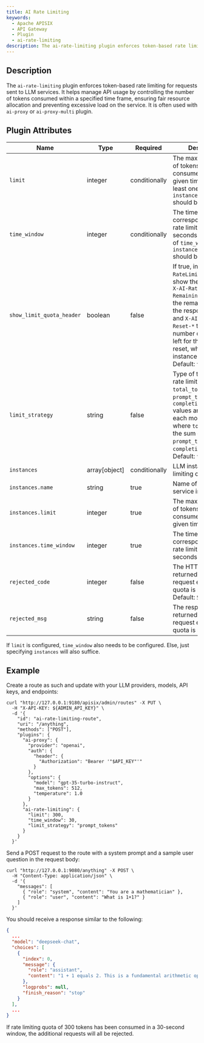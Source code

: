 ```yaml
---
title: AI Rate Limiting
keywords:
  - Apache APISIX
  - API Gateway
  - Plugin
  - ai-rate-limiting
description: The ai-rate-limiting plugin enforces token-based rate limiting for LLM service requests, preventing overuse, optimizing API consumption, and ensuring efficient resource allocation.
---
```


<!--
#
# Licensed to the Apache Software Foundation (ASF) under one or more
# contributor license agreements.  See the NOTICE file distributed with
# this work for additional information regarding copyright ownership.
# The ASF licenses this file to You under the Apache License, Version 2.0
# (the "License"); you may not use this file except in compliance with
# the License.  You may obtain a copy of the License at
#
#     http://www.apache.org/licenses/LICENSE-2.0
#
# Unless required by applicable law or agreed to in writing, software
# distributed under the License is distributed on an "AS IS" BASIS,
# WITHOUT WARRANTIES OR CONDITIONS OF ANY KIND, either express or implied.
# See the License for the specific language governing permissions and
# limitations under the License.
#
-->

## Description

The `ai-rate-limiting` plugin enforces token-based rate limiting for requests sent to LLM services. It helps manage API usage by controlling the number of tokens consumed within a specified time frame, ensuring fair resource allocation and preventing excessive load on the service. It is often used with `ai-proxy` or `ai-proxy-multi` plugin.

## Plugin Attributes

| Name                      | Type          | Required | Description                                                                                                                                                                                                                                                                                   |
| ------------------------- | ------------- | -------- | --------------------------------------------------------------------------------------------------------------------------------------------------------------------------------------------------------------------------------------------------------------------------------------------- |
| `limit`                   | integer       | conditionally    | The maximum number of tokens allowed to consume within a given time interval. At least one of `limit` and `instances.limit` should be configured.                                                                                                                                             |
| `time_window`             | integer       | conditionally    | The time interval corresponding to the rate limiting `limit` in seconds. At least one of `time_window` and `instances.time_window` should be configured.                                                                                                                                      |
| `show_limit_quota_header` | boolean       | false    | If true, include `X-AI-RateLimit-Limit-*` to show the total quota, `X-AI-RateLimit-Remaining-*` to show the remaining quota in the response header, and `X-AI-RateLimit-Reset-*` to show the number of seconds left for the counter to reset, where `*` is the instance name. Default: `true` |
| `limit_strategy`          | string        | false    | Type of token to apply rate limiting. `total_tokens`, `prompt_tokens`, and `completion_tokens` values are returned in each model response, where `total_tokens` is the sum of `prompt_tokens` and `completion_tokens`. Default: `total_tokens`                                                |
| `instances`               | array[object] | conditionally    | LLM instance rate limiting configurations.                                                                                                                                                                                                                                                    |
| `instances.name`          | string        | true     | Name of the LLM service instance.                                                                                                                                                                                                                                                             |
| `instances.limit`         | integer       | true     | The maximum number of tokens allowed to consume within a given time interval.                                                                                                                                                                                                                 |
| `instances.time_window`   | integer       | true     | The time interval corresponding to the rate limiting `limit` in seconds.                                                                                                                                                                                                                      |
| `rejected_code`           | integer       | false    | The HTTP status code returned when a request exceeding the quota is rejected. Default: `503`                                                                                                                                                                                                  |
| `rejected_msg`            | string        | false    | The response body returned when a request exceeding the quota is rejected.                                                                                                                                                                                                                    |

If `limit` is configured, `time_window` also needs to be configured. Else, just specifying `instances` will also suffice.
## Example

Create a route as such and update with your LLM providers, models, API keys, and endpoints:

```shell
curl "http://127.0.0.1:9180/apisix/admin/routes" -X PUT \
  -H "X-API-KEY: ${ADMIN_API_KEY}" \
  -d '{
    "id": "ai-rate-limiting-route",
    "uri": "/anything",
    "methods": ["POST"],
    "plugins": {
      "ai-proxy": {
        "provider": "openai",
        "auth": {
          "header": {
            "Authorization": "Bearer '"$API_KEY"'"
          }
        },
        "options": {
          "model": "gpt-35-turbo-instruct",
          "max_tokens": 512,
          "temperature": 1.0
        }
      },
      "ai-rate-limiting": {
        "limit": 300,
        "time_window": 30,
        "limit_strategy": "prompt_tokens"
      }
    }
  }'
```

Send a POST request to the route with a system prompt and a sample user question in the request body:

```shell
curl "http://127.0.0.1:9080/anything" -X POST \
  -H "Content-Type: application/json" \
  -d '{
    "messages": [
      { "role": "system", "content": "You are a mathematician" },
      { "role": "user", "content": "What is 1+1?" }
    ]
  }'
```

You should receive a response similar to the following:

```json
{
  ...
  "model": "deepseek-chat",
  "choices": [
    {
      "index": 0,
      "message": {
        "role": "assistant",
        "content": "1 + 1 equals 2. This is a fundamental arithmetic operation where adding one unit to another results in a total of two units."
      },
      "logprobs": null,
      "finish_reason": "stop"
    }
  ],
  ...
}
```

If rate limiting quota of 300 tokens has been consumed in a 30-second window, the additional requests will all be rejected.
